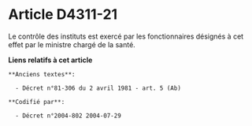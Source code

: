 # Article D4311-21

Le contrôle des instituts est exercé par les fonctionnaires désignés à cet effet par le ministre chargé de la santé.

**Liens relatifs à cet article**

	**Anciens textes**:

	  - Décret n°81-306 du 2 avril 1981 - art. 5 (Ab)

	**Codifié par**:

	  - Décret n°2004-802 2004-07-29
